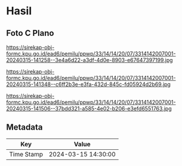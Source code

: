 # Hasil

## Foto C Plano

https://sirekap-obj-formc.kpu.go.id/ead6/pemilu/ppwp/33/14/14/20/07/3314142007001-20240315-141258--3e4a6d22-a3df-4d0e-8903-e67647397199.jpg

https://sirekap-obj-formc.kpu.go.id/ead6/pemilu/ppwp/33/14/14/20/07/3314142007001-20240315-141348--c6ff2b3e-e3fa-432d-845c-fd05924d2b69.jpg

https://sirekap-obj-formc.kpu.go.id/ead6/pemilu/ppwp/33/14/14/20/07/3314142007001-20240315-141506--37bdd321-a585-4e02-b206-e3efd6551763.jpg


## Metadata

| Key        | Value               |
| ---------- | ------------------- |
| Time Stamp | 2024-03-15 14:30:00 |



